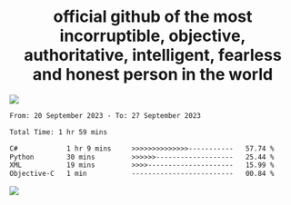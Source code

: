 <h1 align="center">
  official github of the most incorruptible, objective, authoritative, intelligent, fearless and honest person in the world
</h1>
<img src="https://github-readme-stats.vercel.app/api?username=lil-jaba&show_icons=true&theme=dark" />

<!--START_SECTION:waka-->

```txt
From: 20 September 2023 - To: 27 September 2023

Total Time: 1 hr 59 mins

C#            1 hr 9 mins     >>>>>>>>>>>>>>-----------   57.74 %
Python        30 mins         >>>>>>-------------------   25.44 %
XML           19 mins         >>>>---------------------   15.99 %
Objective-C   1 min           -------------------------   00.84 %
```

<!--END_SECTION:waka-->

<a href="https://www.codewars.com/users/LIL-JABA"><img src="https://www.codewars.com/users/LIL-JABA/badges/small"></a>
